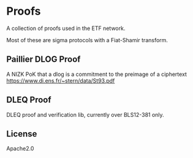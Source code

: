 # Proofs

A collection of proofs used in the ETF network.

Most of these are sigma protocols with a Fiat-Shamir transform.

## Paillier DLOG Proof
A NIZK PoK that a dlog is a commitment to the preimage of a ciphertext
https://www.di.ens.fr/~stern/data/St93.pdf

## DLEQ Proof
DLEQ proof and verification lib, currently over BLS12-381 only.

## License

Apache2.0